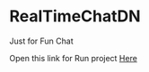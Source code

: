 # RealTimeChatDN
Just for Fun Chat

Open this link for Run project [Here](https://dnaomissions.github.io/RealTimeChatDN/)
